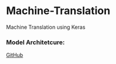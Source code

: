 # Machine-Translation
Machine Translation using Keras

### Model Architetcure:

[GitHub](https://github.com/Imkaran/Machine-Translation/blob/master/Images/encoder_decoder_model.PNG)
